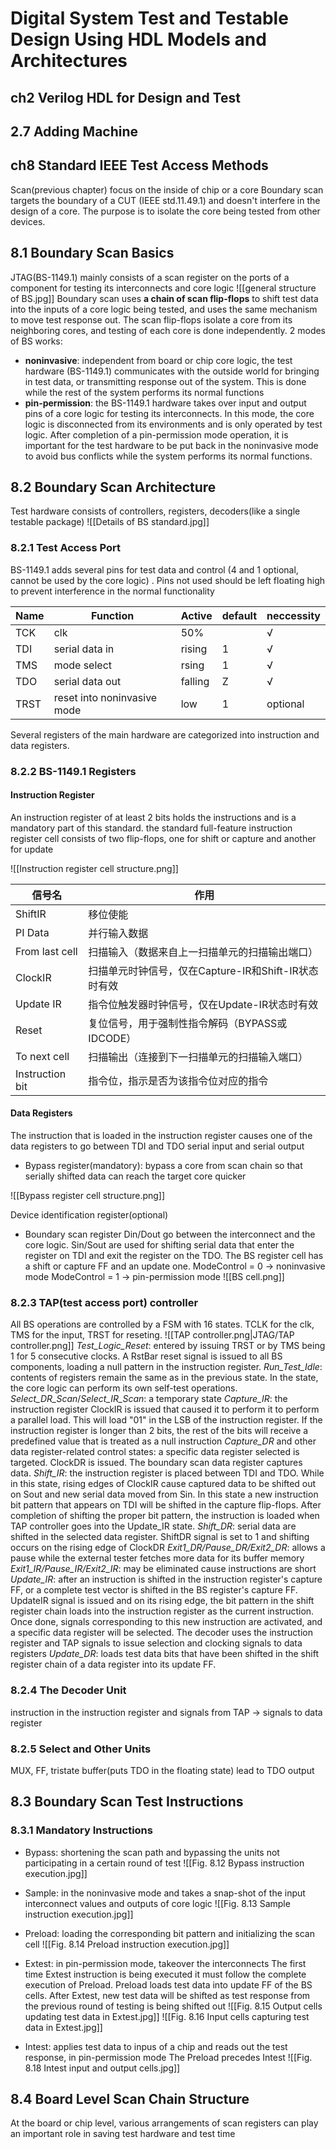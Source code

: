 # Digital System Test and Testable Design Using HDL Models and Architectures

## ch2 Verilog HDL for Design and Test
## 2.7 Adding Machine


## ch8 Standard IEEE Test Access Methods
Scan(previous chapter) focus on the inside of chip or a core
Boundary scan targets the boundary of a CUT (IEEE std.11.49.1) and doesn't interfere in the design of a core. The purpose is to isolate the core being tested from other devices.

## 8.1 Boundary Scan Basics
JTAG(BS-1149.1) mainly consists of a scan register on the ports of a component for testing its interconnects and core logic
![[general structure of BS.jpg]]
Boundary scan uses **a chain of scan flip-flops** to shift test data into the inputs of a core logic being tested, and uses the same mechanism to move test response out. The scan flip-flops isolate a core from its neighboring cores, and testing of each core is done independently.
2 modes of BS works:
- **noninvasive**: independent from board or chip core logic, the test hardware (BS-1149.1) communicates with the outside world for bringing in test data, or transmitting response out of the system. This is done while the rest of the system performs its normal functions
- **pin-permission**: the BS-1149.1 hardware takes over input and output pins of a core logic for testing its interconnects. In this mode, the core logic is disconnected from its environments and is only operated by test logic. After completion of a pin-permission mode operation, it is important for the test hardware to be put back in the noninvasive mode to avoid bus conflicts while the system performs its normal functions.

## 8.2 Boundary Scan Architecture
Test hardware consists of controllers, registers, decoders(like a single testable package)
![[Details of BS standard.jpg]]
### 8.2.1 Test Access Port
BS-1149.1 adds several pins for test data and control (4 and 1 optional, cannot be used by the core logic) . Pins not used should be left floating high to prevent interference in the normal functionality

| Name | Function                    | Active  | default | neccessity |
| ---- | --------------------------- | ------- | ------- | ---------- |
| TCK  | clk                         | 50%     |         | √          |
| TDI  | serial data in              | rising  | 1       | √          |
| TMS  | mode select                 | rsing   | 1       | √          |
| TDO  | serial data out             | falling | Z       | √          |
| TRST | reset into noninvasive mode | low     | 1       | optional   |
Several registers of the main hardware are categorized into instruction and data registers.

### 8.2.2 BS-1149.1 Registers
#### Instruction Register
An instruction register of at least 2 bits holds the instructions and is a mandatory part of this standard.
the standard full-feature instruction register cell consists of two flip-flops, one for shift or capture and another for update

![[Instruction register cell structure.png]]


| 信号名             | 作用                                  |
| --------------- | ----------------------------------- |
| ShiftIR         | 移位使能                                |
| PI Data         | 并行输入数据                              |
| From last cell  | 扫描输入（数据来自上一扫描单元的扫描输出端口）             |
| ClockIR         | 扫描单元时钟信号，仅在Capture-IR和Shift-IR状态时有效 |
| Update IR       | 指令位触发器时钟信号，仅在Update-IR状态时有效         |
| Reset           | 复位信号，用于强制性指令解码（BYPASS或IDCODE）       |
| To next cell    | 扫描输出（连接到下一扫描单元的扫描输入端口）              |
| Instruction bit | 指令位，指示是否为该指令位对应的指令                  |


#### Data Registers
The instruction that is loaded in the instruction register causes one of the data registers to go between TDI and TDO serial input and serial output

- Bypass register(mandatory): bypass a core from scan chain so that serially shifted data can reach the target core quicker

![[Bypass register cell structure.png]]

Device identification register(optional)

- Boundary scan register
Din/Dout go between the interconnect and the core logic. Sin/Sout are used for shifting serial data that enter the register on TDI and exit the register on the TDO.
The BS register cell has a shift or capture FF and an update one.
ModeControl = 0 -> noninvasive mode
ModeControl = 1 -> pin-permission mode
![[BS cell.png]]



### 8.2.3 TAP(test access port) controller
All BS operations are controlled by a FSM with 16 states. TCLK for the clk, TMS for the input, TRST for reseting.
![[TAP controller.png|JTAG/TAP controller.png]]
*Test_Logic_Reset*: entered by issuing TRST or by TMS being 1 for 5 consecutive clocks. A RstBar reset signal is issued to all BS components, loading a null pattern in the instruction register.
*Run_Test_Idle*: contents of registers remain the same as in the previous state. In the state, the core logic can perform its own self-test operations.
*Select_DR_Scan*/*Select_IR_Scan*: a temporary state
*Capture_IR*: the instruction register ClockIR is issued that caused it to perform it to perform a parallel load. This will load "01" in the LSB of the instruction register. If the instruction register is longer than 2 bits, the rest of the bits will receive a predefined value that is treated as a null instruction
*Capture_DR* and other data register-related control states: a specific data register selected is targeted. ClockDR is issued. The boundary scan data register captures data.
*Shift_IR*: the instruction register is placed between TDI and TDO. While in this state, rising edges of ClockIR cause captured data to be shifted out on Sout and new serial data moved from Sin. In this state a new instruction bit pattern that appears on TDI will be shifted in the capture flip-flops. After completion of shifting the proper bit pattern, the instruction is loaded when TAP controller goes into the Update_IR state.
*Shift_DR*: serial data are shifted in the selected data register. ShiftDR signal is set to 1 and shifting occurs on the rising edge of ClockDR
*Exit1_DR/Pause_DR/Exit2_DR*: allows a pause while the external tester fetches more data for its buffer memory
*Exit1_IR/Pause_IR/Exit2_IR*: may be eliminated cause instructions are short
*Update_IR*: after an instruction is shifted in the instruction register's capture FF, or a complete test vector is shifted in the BS register's capture FF. UpdateIR signal is issued and on its rising edge, the bit pattern in the shift register chain loads into the instruction register as the current instruction. Once done, signals corresponding to this new instruction are activated, and a specific data register will be selected. The decoder uses the instruction register and TAP signals to issue selection and clocking signals to data registers
*Update_DR*: loads test data bits that have been shifted in the shift register chain of a
data register into its update FF.

### 8.2.4 The Decoder Unit
instruction in the instruction register and signals from TAP -> signals to data register

### 8.2.5 Select and Other Units
MUX, FF, tristate buffer(puts TDO in the floating state) lead to TDO output

## 8.3 Boundary Scan Test Instructions


### 8.3.1 Mandatory Instructions
- Bypass: shortening the scan path and bypassing the units not participating in a certain round of test
![[Fig. 8.12 Bypass instruction execution.jpg]]
- Sample: in the noninvasive mode and takes a snap-shot of the input interconnect values and outputs of core logic
![[Fig. 8.13 Sample instruction execution.jpg]]
- Preload: loading the corresponding bit pattern and initializing the scan cell
![[Fig. 8.14 Preload instruction execution.jpg]]
- Extest: in pin-permission mode, takeover the interconnects
The first time Extest instruction is being executed it must follow the complete execution of Preload. Preload loads test data into update FF of the BS cells. After Extest, new test data will be shifted as test response from the previous round of testing is being shifted out
![[Fig. 8.15 Output cells updating test data in Extest.jpg]]
![[Fig. 8.16 Input cells capturing test data in Extest.jpg]]


- Intest: applies test data to inpus of a chip and reads out the test response, in pin-permission mode
The Preload precedes Intest
![[Fig. 8.18 Intest input and output cells.jpg]]
## 8.4 Board Level Scan Chain Structure
At the board or chip level, various arrangements of scan registers can play an important role in saving test hardware and test time
